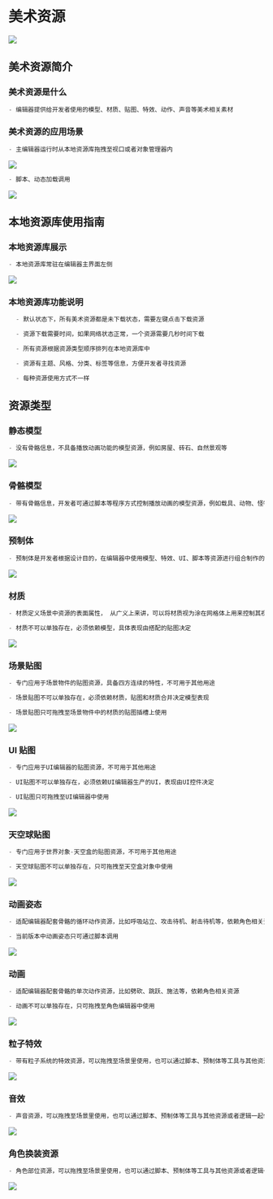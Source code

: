 # 美术资源

![](https://wstatic-a1.233leyuan.com/productdocs/static/boxcnKOHfF61LEUAcfBGDB0mi1g.png)

## 美术资源简介

### 美术资源是什么

```ts
- 编辑器提供给开发者使用的模型、材质、贴图、特效、动作、声音等美术相关素材
```

### 美术资源的应用场景

```ts
- 主编辑器运行时从本地资源库拖拽至视口或者对象管理器内
```

![](https://wstatic-a1.233leyuan.com/productdocs/static/boxcnUKeT5bGPMzo8tsjv4rPPRb.png)

```ts
- 脚本、动态加载调用
```

![](https://wstatic-a1.233leyuan.com/productdocs/static/boxcnVBcIzW21ImimJerhEO2Yyg.png)

## 本地资源库使用指南

### 本地资源库展示

```ts
- 本地资源库常驻在编辑器主界面左侧
```

![](https://wstatic-a1.233leyuan.com/productdocs/static/boxcntxWyYCUMS8Z4j7uGZ0Kuzc.png)

### 本地资源库功能说明

```ts
  - 默认状态下，所有美术资源都是未下载状态，需要左键点击下载资源

  - 资源下载需要时间，如果网络状态正常，一个资源需要几秒时间下载

  - 所有资源根据资源类型顺序排列在本地资源库中

  - 资源有主题、风格、分类、标签等信息，方便开发者寻找资源

  - 每种资源使用方式不一样
```

## 资源类型

### 静态模型

```ts
- 没有骨骼信息，不具备播放动画功能的模型资源，例如房屋、砖石、自然景观等
```

![](https://wstatic-a1.233leyuan.com/productdocs/static/boxcnsPubTIHILoUMnKvH4gUjWh.png)

### 骨骼模型

```ts
- 带有骨骼信息，开发者可通过脚本等程序方式控制播放动画的模型资源，例如载具、动物、怪物等
```

![](https://wstatic-a1.233leyuan.com/productdocs/static/boxcnt69NNic0QowhMhyisfpqrc.png)

### 预制体

```ts
- 预制体是开发者根据设计目的，在编辑器中使用模型、特效、UI、脚本等资源进行组合制作的高级资源，本身可能带有功能，也可能是静态模型组合而成
```

![](https://wstatic-a1.233leyuan.com/productdocs/static/boxcnOvVGmTQKdIvJJcOiKVExph.png)

### 材质

```ts
- 材质定义场景中资源的表面属性， 从广义上来讲，可以将材质视为涂在网格体上用来控制其视觉外观的"涂料"。从更偏技术性的角度来讲，材质确切告知渲染引擎一个表面应该如何与场景中的光线交互， 材质定义了表面的每个方面，包括颜色、反射性、崎岖度、透明度等

- 材质不可以单独存在，必须依赖模型，具体表现由搭配的贴图决定
```

![](https://wstatic-a1.233leyuan.com/productdocs/static/boxcnvX8s0xug8zYU8SQU3po3ac.png)

### 场景贴图

```ts
- 专门应用于场景物件的贴图资源，具备四方连续的特性，不可用于其他用途

- 场景贴图不可以单独存在，必须依赖材质，贴图和材质合并决定模型表现

- 场景贴图只可拖拽至场景物件中的材质的贴图插槽上使用
```

![](https://wstatic-a1.233leyuan.com/productdocs/static/boxcnu8odDwuOl1kzIcmZrMXrPh.png)

### UI 贴图

```ts
- 专门应用于UI编辑器的贴图资源，不可用于其他用途

- UI贴图不可以单独存在，必须依赖UI编辑器生产的UI，表现由UI控件决定

- UI贴图只可拖拽至UI编辑器中使用
```

![](https://wstatic-a1.233leyuan.com/productdocs/static/boxcnQro9586enyIgnwoTrd7RQf.png)

### 天空球贴图

```ts
- 专门应用于世界对象-天空盒的贴图资源，不可用于其他用途

- 天空球贴图不可以单独存在，只可拖拽至天空盒对象中使用
```

![](https://wstatic-a1.233leyuan.com/productdocs/static/boxcnzXLRHfGQAJNskhseVgPHZd.png)

### 动画姿态

```ts
- 适配编辑器配套骨骼的循环动作资源，比如呼吸站立、攻击待机、射击待机等，依赖角色相关资源

- 当前版本中动画姿态只可通过脚本调用
```

![](https://wstatic-a1.233leyuan.com/productdocs/static/boxcnZ8GqDe1usK7c5t0w8Oqv7c.png)

### 动画

```ts
- 适配编辑器配套骨骼的单次动作资源，比如劈砍、跳跃、施法等，依赖角色相关资源

- 动画不可以单独存在，只可拖拽至角色编辑器中使用
```

![](https://wstatic-a1.233leyuan.com/productdocs/static/boxcn9BfIhJnU7HFWrETjFZCjKh.png)

### 粒子特效

```ts
- 带有粒子系统的特效资源，可以拖拽至场景里使用，也可以通过脚本、预制体等工具与其他资源或者逻辑一起使用
```

![](https://wstatic-a1.233leyuan.com/productdocs/static/boxcnTZzxSYxbWtZIMyGsfF13Fu.png)

### 音效

```ts
- 声音资源，可以拖拽至场景里使用，也可以通过脚本、预制体等工具与其他资源或者逻辑一起使用
```

![](https://wstatic-a1.233leyuan.com/productdocs/static/boxcnBF9ZVVN2KRyYHJGf8zBttc.png)

### 角色换装资源

```ts
- 角色部位资源，可以拖拽至场景里使用，也可以通过脚本、预制体等工具与其他资源或者逻辑一起使用，主要应用在角色编辑器中
```

![](https://wstatic-a1.233leyuan.com/productdocs/static/boxcneqXFfLavNnRsdg1mXruhzc.png)
